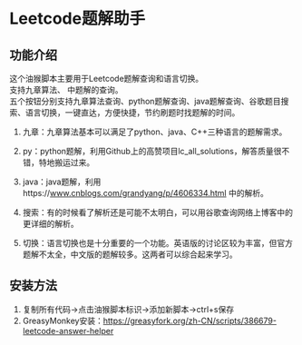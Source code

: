 # Leetcode题解助手

## 功能介绍

这个油猴脚本主要用于Leetcode题解查询和语言切换。  
支持九章算法、 中题解的查询。  
五个按钮分别支持九章算法查询、python题解查询、java题解查询、谷歌题目搜索、语言切换，一键直达，方便快捷，节约刷题时找题解的时间。  

1. 九章：九章算法基本可以满足了python、java、C++三种语言的题解需求。  

2. py：python题解，利用Github上的高赞项目lc_all_solutions，解答质量很不错，特地搬运过来。  

3. java：java题解，利用https://www.cnblogs.com/grandyang/p/4606334.html 中的解析。  

4. 搜索：有的时候看了解析还是可能不太明白，可以用谷歌查询网络上博客中的更详细的解析。  

5. 切换：语言切换也是十分重要的一个功能。英语版的讨论区较为丰富，但官方题解不太全，中文版的题解较多。这两者可以综合起来学习。  
## 安装方法

1. 复制所有代码->点击油猴脚本标识->添加新脚本->ctrl+s保存  
2. GreasyMonkey安装：<https://greasyfork.org/zh-CN/scripts/386679-leetcode-answer-helper>  


